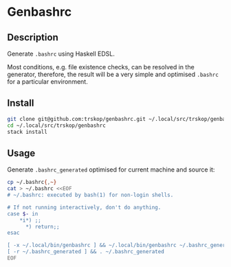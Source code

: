 # Genbashrc

## Description

Generate `.bashrc` using Haskell EDSL.

Most conditions, e.g. file existence checks, can be resolved in the generator,
therefore, the result will be a very simple and optimised `.bashrc` for a
particular environment.


## Install

```Bash
git clone git@github.com:trskop/genbashrc.git ~/.local/src/trskop/genbashrc
cd ~/.local/src/trskop/genbashrc
stack install
```

## Usage

Generate `.bashrc_generated` optimised for current machine and source it:

```Bash
cp ~/.bashrc{,~}
cat > ~/.bashrc <<EOF
# ~/.bashrc: executed by bash(1) for non-login shells.

# If not running interactively, don't do anything.
case $- in
    *i*) ;;
      *) return;;
esac

[ -x ~/.local/bin/genbashrc ] && ~/.local/bin/genbashrc ~/.bashrc_generated
[ -r ~/.bashrc_generated ] && . ~/.bashrc_generated
EOF
```
